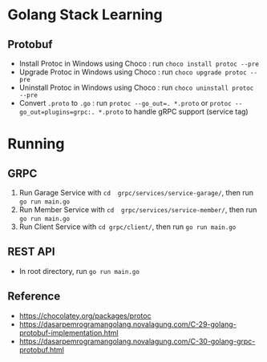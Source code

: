 # Golang Stack Learning

## Protobuf
* Install Protoc in Windows using Choco : run `choco install protoc --pre `
* Upgrade Protoc in Windows using Choco : run `choco upgrade protoc --pre `
* Uninstall Protoc in Windows using Choco : run `choco uninstall protoc --pre `
* Convert `.proto` to `.go` : run `protoc --go_out=. *.proto` or `protoc --go_out=plugins=grpc:. *.proto` to handle gRPC support (service tag)

# Running
## GRPC
1. Run Garage Service with `cd  grpc/services/service-garage/`, then run `go run main.go`
2. Run Member Service with `cd  grpc/services/service-member/`, then run `go run main.go`
3. Run Client Service with `cd grpc/client/`, then run `go run main.go`

## REST API
* In root directory, run `go run main.go`

## Reference
* https://chocolatey.org/packages/protoc
* https://dasarpemrogramangolang.novalagung.com/C-29-golang-protobuf-implementation.html
* https://dasarpemrogramangolang.novalagung.com/C-30-golang-grpc-protobuf.html